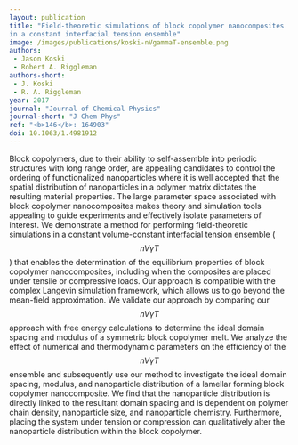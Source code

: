 ```yaml
---
layout: publication
title: "Field-theoretic simulations of block copolymer nanocomposites
in a constant interfacial tension ensemble"
image: /images/publications/koski-nVgammaT-ensemble.png
authors:
 - Jason Koski
 - Robert A. Riggleman
authors-short:
 - J. Koski
 - R. A. Riggleman
year: 2017
journal: "Journal of Chemical Physics"
journal-short: "J Chem Phys"
ref: "<b>146</b>: 164903"
doi: 10.1063/1.4981912
---
```


Block copolymers, due to their ability to self-assemble into periodic structures with long range order, are appealing candidates to control the ordering of functionalized nanoparticles where it is well accepted that the spatial distribution of nanoparticles in a polymer matrix dictates the resulting material properties. The large parameter space associated with block copolymer nanocomposites makes theory and simulation tools appealing to guide experiments and effectively isolate parameters of interest. We demonstrate a method for performing field-theoretic simulations in a constant volume-constant interfacial tension ensemble ($$nV \gamma T$$) that enables the determination of the equilibrium properties of block copolymer nanocomposites, including when the composites are placed under tensile or compressive loads. Our approach is compatible with the complex Langevin simulation framework, which allows us to go beyond the mean-field approximation. We validate our approach by comparing our $$nV \gamma T$$ approach with free energy calculations to determine the ideal domain spacing and modulus of a symmetric block copolymer melt. We analyze the effect of numerical and thermodynamic parameters on the efficiency of the $$nV \gamma T$$ ensemble and subsequently use our method to investigate the ideal domain spacing, modulus, and nanoparticle distribution of a lamellar forming block copolymer nanocomposite. We find that the nanoparticle distribution is directly linked to the resultant domain spacing and is dependent on polymer chain density, nanoparticle size, and nanoparticle chemistry. Furthermore, placing the system under tension or compression can qualitatively alter the nanoparticle distribution within the block copolymer.

